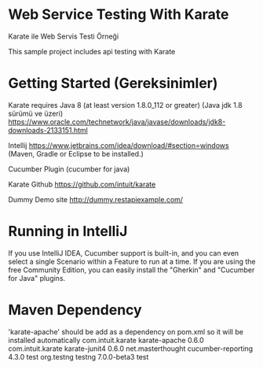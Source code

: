 # Web Service Testing With Karate
Karate ile Web Servis Testi Örneği

This sample project includes api testing with Karate

# Getting Started (Gereksinimler)
Karate requires Java 8 (at least version 1.8.0_112 or greater) (Java jdk 1.8 sürümü ve üzeri) 
https://www.oracle.com/technetwork/java/javase/downloads/jdk8-downloads-2133151.html 

Intellij
https://www.jetbrains.com/idea/download/#section=windows (Maven, Gradle or Eclipse to be installed.)

Cucumber Plugin
(cucumber for java)

Karate Github
https://github.com/intuit/karate

Dummy Demo site
http://dummy.restapiexample.com/

# Running in IntelliJ       
If you use IntelliJ IDEA, Cucumber support is built-in, and you can even select a single Scenario within a Feature to run at a time. 
If you are using the free Community Edition, you can easily install the "Gherkin" and "Cucumber for Java" plugins.

# Maven Dependency
'karate-apache' should be add as a dependency on pom.xml so it will be installed automatically
  <dependencies>
    <dependency>
        <groupId>com.intuit.karate</groupId>
        <artifactId>karate-apache</artifactId>
        <version>0.6.0</version>
    </dependency>
    <dependency>
        <groupId>com.intuit.karate</groupId>
        <artifactId>karate-junit4</artifactId>
        <version>0.6.0</version>
    </dependency>
    <dependency>
        <groupId>net.masterthought</groupId>
        <artifactId>cucumber-reporting</artifactId>
        <version>4.3.0</version>
        <scope>test</scope>
    </dependency>
    <dependency>
        <groupId>org.testng</groupId>
        <artifactId>testng</artifactId>
        <version>7.0.0-beta3</version>
        <scope>test</scope>
    </dependency>
</dependencies>

